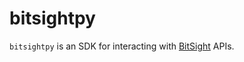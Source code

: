 # bitsightpy

```bitsightpy``` is an SDK for interacting with [BitSight](https://bitsight.com) APIs.